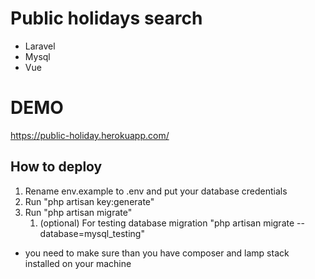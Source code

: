# Public holidays search

* Laravel
* Mysql
* Vue

# DEMO

https://public-holiday.herokuapp.com/

## How to deploy

1. Rename env.example to .env and put your database credentials
1. Run "php artisan key:generate"
1. Run "php artisan migrate"
    1. (optional) For testing database migration "php artisan migrate --database=mysql_testing"

* you need to make sure than you have composer and lamp stack installed on your machine



